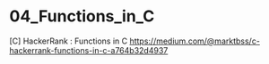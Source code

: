 # 04_Functions_in_C
[C] HackerRank : Functions in C
https://medium.com/@marktbss/c-hackerrank-functions-in-c-a764b32d4937

